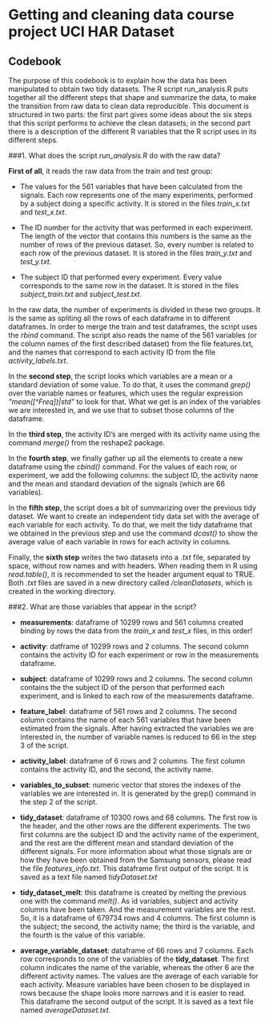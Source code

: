 Getting and cleaning data course project
UCI HAR Dataset
============================================================================================================================================================
Codebook
------------------------------------------------------------------------------------------------------------------------------------------------------------
The purpose of this codebook is to explain how the data has been manipulated to obtain two tidy datasets. The R script run_analysis.R puts together all the different steps that shape and summarize the data, to make the transition from raw data to clean data reproducible. 
This document is structured in two parts: the first part gives some ideas about the six steps that this script performs to achieve the clean datasets; in the second part there is a description of the different R variables that the R script uses in its different steps.

###1. What does the script *run_analysis.R* do with the raw data?

**First of all**, it reads the raw data from the train and test group: 
* The values for the 561 variables that have been calculated from the signals. Each row represents one of the many experiments, performed by a subject doing a specific activity. It is stored in the files *train_x.txt* and *test_x.txt*.

* The ID number for the activity that was performed in each experiment. The length of the vector that contains this numbers is the same as the number of rows of the previous dataset. So, every number is related to each row of the previous dataset. It is stored in the files *train_y.txt* and *test_y.txt*.

* The subject ID that performed every experiment. Every value corresponds to the same row in the dataset. It is stored in the files *subject_train.txt* and *subject_test.txt*.

In the raw data, the number of experiments is divided in these two groups. It is the same as spliting all the rows of each dataframe in to different dataframes. In order to merge the train and test dataframes, the script uses the *rbind* command.
The script also reads the name of the 561 variables (or the column names of the first described dataset) from the file features.txt, and the names that correspond to each activity ID from the file *activity_labels.txt*.

In the **second step**, the script looks which variables are a mean or a standard deviation of some value. To do that, it uses the command *grep()* over the variable names or features, which uses the regular expression *"mean([^Freq])|std"* to look for that. What we get is an index of the variables we are interested in, and we use that to subset those columns of the dataframe.

In the **third step**, the activity ID’s are merged with its activity name using the command *merge()* from the reshape2 package.

In the **fourth step**, we finally gather up all the elements to create a new dataframe using the *cbind()* command. For the values of each row, or experiment, we add the following columns: the subject ID, the activity name and the mean and standard deviation of the signals (which are 66 variables).

In the **fifth step**, the script does a bit of summarizing over the previous tidy dataset. We want to create an independent tidy data set with the average of each variable for each activity. To do that, we melt the tidy dataframe that we obtained in the previous step and use the command *dcast()* to show the average value of each variable in rows for each activity in columns.

Finally, the **sixth step** writes the two datasets into a *.txt* file, separated by space, without row names and with headers.  When reading them in R using *read.table()*, it is recommended to set the header argument equal  to TRUE. Both *.txt* files are saved in a new directory called */cleanDatasets*, which is created in the working directory.

###2. What are those variables that appear in the script?

* **measurements**: dataframe of 10299 rows and 561 columns created binding by rows the data from the *train_x* and *test_x* files, in this order!

* **activity**: datframe of 10299 rows and 2 columns. The second column contains the activity ID for each experiment or row in the measurements dataframe.

* **subject**: dataframe of 10299 rows and 2 columns. The second column contains the the subject ID of the person that performed each experiment, and is linked to each row of the measurements dataframe.

* **feature_label**: dataframe of 561 rows and 2 columns. The second column contains the name of each 561 variables that have been estimated from the signals. After having extracted the variables we are interested in, the number of variable names is reduced to 66 in the step 3 of the script.

* **activity_label**: dataframe of 6 rows and 2 columns. The first column contains the activity ID, and the second, the activity name.

* **variables_to_subset**: numeric vector that stores the indexes of the variables we are interested in. It is generated by the grep() command in the step 2 of the script.

* **tidy_dataset**: dataframe of 10300 rows and 68 columns. The first row is the header, and the other rows are the different experiments. The two first columns are the subject ID and the activity name of the experiment, and the rest are the different mean and standard deviation of the different signals. For more information about what those signals are or how they have been obtained from the Samsung sensors, please read the file *features_info.txt*. This dataframe first output of the script. It is saved as a text file named *tidyDataset.txt*

* **tidy_dataset_melt**: this dataframe is created by melting the previous one with the command *melt()*. As id variables, subject and activity columns have been taken. And the measurement variables are the rest. So, it is a dataframe of 679734 rows and 4 columns. The first column is the subject; the second, the activity name; the third is the variable, and the fourth is the value of this variable. 

* **average_variable_dataset**: dataframe of 66 rows and 7 columns. Each row corresponds to one of the variables of the **tidy_dataset**. The first column indicates the name of the variable, whereas the other 6 are the different activity names. The values are the average of each variable for each activity. Measure variables have been chosen to be displayed in rows because the shape looks more narrows and it is easier to read. This dataframe the second output of the script. It is saved as a text file named *averageDataset.txt*.

